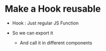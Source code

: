 <!-- .slide: class="center" -->

# Make a Hook reusable

* Hook : Just regular JS Function

* So we can export it
  * And call it in different components